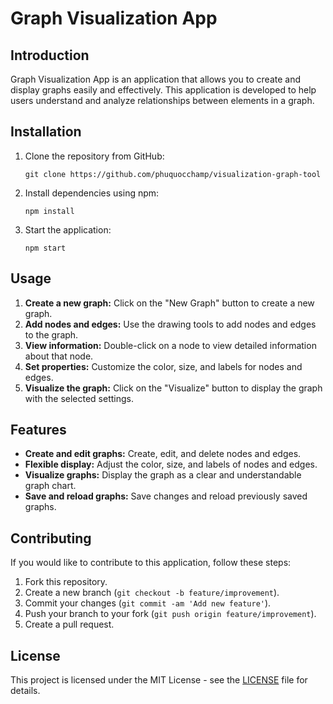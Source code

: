 # Graph Visualization App

## Introduction
Graph Visualization App is an application that allows you to create and display graphs easily and effectively. This application is developed to help users understand and analyze relationships between elements in a graph.

## Installation
1. Clone the repository from GitHub:

    ```
    git clone https://github.com/phuquocchamp/visualization-graph-tool
    ```

2. Install dependencies using npm:

    ```
    npm install
    ```

3. Start the application:

    ```
    npm start
    ```

## Usage
1. **Create a new graph:** Click on the "New Graph" button to create a new graph.
2. **Add nodes and edges:** Use the drawing tools to add nodes and edges to the graph.
3. **View information:** Double-click on a node to view detailed information about that node.
4. **Set properties:** Customize the color, size, and labels for nodes and edges.
5. **Visualize the graph:** Click on the "Visualize" button to display the graph with the selected settings.

## Features
- **Create and edit graphs:** Create, edit, and delete nodes and edges.
- **Flexible display:** Adjust the color, size, and labels of nodes and edges.
- **Visualize graphs:** Display the graph as a clear and understandable graph chart.
- **Save and reload graphs:** Save changes and reload previously saved graphs.

## Contributing
If you would like to contribute to this application, follow these steps:
1. Fork this repository.
2. Create a new branch (`git checkout -b feature/improvement`).
3. Commit your changes (`git commit -am 'Add new feature'`).
4. Push your branch to your fork (`git push origin feature/improvement`).
5. Create a pull request.



## License
This project is licensed under the MIT License - see the [LICENSE](LICENSE) file for details.
```
